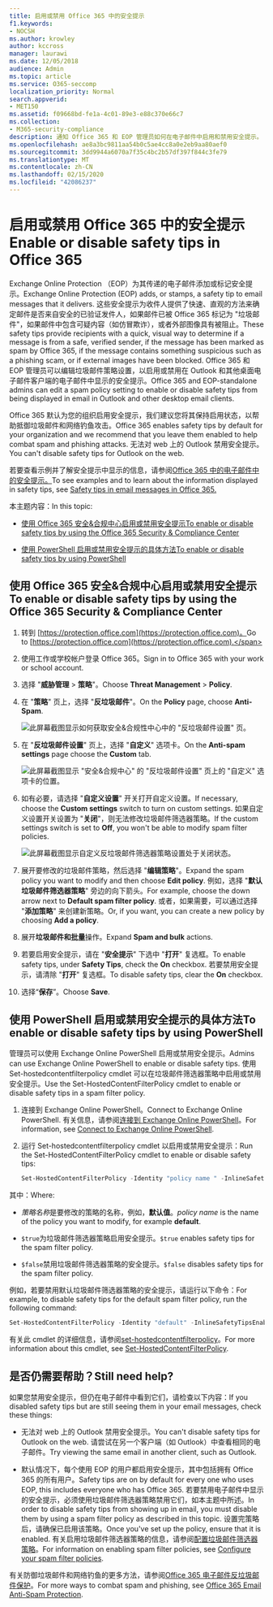 ```yaml
---
title: 启用或禁用 Office 365 中的安全提示
f1.keywords:
- NOCSH
ms.author: krowley
author: kccross
manager: laurawi
ms.date: 12/05/2018
audience: Admin
ms.topic: article
ms.service: O365-seccomp
localization_priority: Normal
search.appverid:
- MET150
ms.assetid: f09668bd-fe1a-4c01-89e3-e88c370e66c7
ms.collection:
- M365-security-compliance
description: 通知 Office 365 和 EOP 管理员如何在电子邮件中启用和禁用安全提示。
ms.openlocfilehash: ae8a3bc9811aa54b0c5ae4cc8a0e2eb9aa80aef0
ms.sourcegitcommit: 3dd9944a6070a7f35c4bc2b57df397f844c3fe79
ms.translationtype: MT
ms.contentlocale: zh-CN
ms.lasthandoff: 02/15/2020
ms.locfileid: "42086237"
---
```

# <a name="enable-or-disable-safety-tips-in-office-365"></a><span data-ttu-id="0b7f0-103">启用或禁用 Office 365 中的安全提示</span><span class="sxs-lookup"><span data-stu-id="0b7f0-103">Enable or disable safety tips in Office 365</span></span>

<span data-ttu-id="0b7f0-104">Exchange Online Protection （EOP）为其传递的电子邮件添加或标记安全提示。</span><span class="sxs-lookup"><span data-stu-id="0b7f0-104">Exchange Online Protection (EOP) adds, or stamps, a safety tip to email messages that it delivers.</span></span> <span data-ttu-id="0b7f0-105">这些安全提示为收件人提供了快速、直观的方法来确定邮件是否来自安全的已验证发件人，如果邮件已被 Office 365 标记为 "垃圾邮件"，如果邮件中包含可疑内容（如仿冒欺诈），或者外部图像具有被阻止。</span><span class="sxs-lookup"><span data-stu-id="0b7f0-105">These safety tips provide recipients with a quick, visual way to determine if a message is from a safe, verified sender, if the message has been marked as spam by Office 365, if the message contains something suspicious such as a phishing scam, or if external images have been blocked.</span></span> <span data-ttu-id="0b7f0-106">Office 365 和 EOP 管理员可以编辑垃圾邮件策略设置，以启用或禁用在 Outlook 和其他桌面电子邮件客户端的电子邮件中显示的安全提示。</span><span class="sxs-lookup"><span data-stu-id="0b7f0-106">Office 365 and EOP-standalone admins can edit a spam policy setting to enable or disable safety tips from being displayed in email in Outlook and other desktop email clients.</span></span>

<span data-ttu-id="0b7f0-107">Office 365 默认为您的组织启用安全提示，我们建议您将其保持启用状态，以帮助抵御垃圾邮件和网络钓鱼攻击。</span><span class="sxs-lookup"><span data-stu-id="0b7f0-107">Office 365 enables safety tips by default for your organization and we recommend that you leave them enabled to help combat spam and phishing attacks.</span></span> <span data-ttu-id="0b7f0-108">无法对 web 上的 Outlook 禁用安全提示。</span><span class="sxs-lookup"><span data-stu-id="0b7f0-108">You can't disable safety tips for Outlook on the web.</span></span>

<span data-ttu-id="0b7f0-109">若要查看示例并了解安全提示中显示的信息，请参阅[Office 365 中的电子邮件中的安全提示。](safety-tips-in-office-365.md)</span><span class="sxs-lookup"><span data-stu-id="0b7f0-109">To see examples and to learn about the information displayed in safety tips, see [Safety tips in email messages in Office 365.](safety-tips-in-office-365.md)</span></span>

<span data-ttu-id="0b7f0-110">本主题内容：</span><span class="sxs-lookup"><span data-stu-id="0b7f0-110">In this topic:</span></span>

- [<span data-ttu-id="0b7f0-111">使用 Office 365 安全&amp;合规中心启用或禁用安全提示</span><span class="sxs-lookup"><span data-stu-id="0b7f0-111">To enable or disable safety tips by using the Office 365 Security &amp; Compliance Center</span></span>](enable-or-disable-safety-tips.md#SandCCsafetytip)

- [<span data-ttu-id="0b7f0-112">使用 PowerShell 启用或禁用安全提示的具体方法</span><span class="sxs-lookup"><span data-stu-id="0b7f0-112">To enable or disable safety tips by using PowerShell</span></span>](enable-or-disable-safety-tips.md#pshellsafetytip)

## <a name="to-enable-or-disable-safety-tips-by-using-the-office-365-security-amp-compliance-center"></a><span data-ttu-id="0b7f0-113">使用 Office 365 安全&amp;合规中心启用或禁用安全提示</span><span class="sxs-lookup"><span data-stu-id="0b7f0-113">To enable or disable safety tips by using the Office 365 Security &amp; Compliance Center</span></span>
<span data-ttu-id="0b7f0-114"><a name="SandCCsafetytip"> </a></span><span class="sxs-lookup"><span data-stu-id="0b7f0-114"><a name="SandCCsafetytip"> </a></span></span>

1. <span data-ttu-id="0b7f0-115">转到 [https://protection.office.com](https://protection.office.com)。</span><span class="sxs-lookup"><span data-stu-id="0b7f0-115">Go to [https://protection.office.com](https://protection.office.com).</span></span>

2. <span data-ttu-id="0b7f0-116">使用工作或学校帐户登录 Office 365。</span><span class="sxs-lookup"><span data-stu-id="0b7f0-116">Sign in to Office 365 with your work or school account.</span></span>

3. <span data-ttu-id="0b7f0-117">选择 "**威胁管理** \> **策略**"。</span><span class="sxs-lookup"><span data-stu-id="0b7f0-117">Choose **Threat Management** \> **Policy**.</span></span>

4. <span data-ttu-id="0b7f0-118">在 "**策略**" 页上，选择 "**反垃圾邮件**"。</span><span class="sxs-lookup"><span data-stu-id="0b7f0-118">On the **Policy** page, choose **Anti-Spam**.</span></span>

    ![此屏幕截图显示如何获取安全&amp;合规性中心中的 "反垃圾邮件设置" 页。](../../media/b8eb2ee3-2eb1-4ea2-b138-f6d7fb2e23de.png)

5. <span data-ttu-id="0b7f0-120">在 "**反垃圾邮件设置**" 页上，选择 "**自定义**" 选项卡。</span><span class="sxs-lookup"><span data-stu-id="0b7f0-120">On the **Anti-spam settings** page choose the **Custom** tab.</span></span>

    ![此屏幕截图显示 "安全&amp;合规中心" 的 "反垃圾邮件设置" 页上的 "自定义" 选项卡的位置。](../../media/1d688d23-e6f3-4de5-84a7-e8ce31786193.png)

6. <span data-ttu-id="0b7f0-122">如有必要，请选择 "**自定义设置**" 开关打开自定义设置。</span><span class="sxs-lookup"><span data-stu-id="0b7f0-122">If necessary, choose the **Custom settings** switch to turn on custom settings.</span></span> <span data-ttu-id="0b7f0-123">如果自定义设置开关设置为 "**关闭**"，则无法修改垃圾邮件筛选器策略。</span><span class="sxs-lookup"><span data-stu-id="0b7f0-123">If the custom settings switch is set to **Off**, you won't be able to modify spam filter policies.</span></span>

    ![此屏幕截图显示自定义反垃圾邮件筛选器策略设置处于关闭状态。](../../media/94f900ad-b556-4a31-a3ac-acfcd72e71b8.png)

7. <span data-ttu-id="0b7f0-125">展开要修改的垃圾邮件策略，然后选择 "**编辑策略**"。</span><span class="sxs-lookup"><span data-stu-id="0b7f0-125">Expand the spam policy you want to modify and then choose **Edit policy**.</span></span> <span data-ttu-id="0b7f0-126">例如，选择 "**默认垃圾邮件筛选器策略**" 旁边的向下箭头。</span><span class="sxs-lookup"><span data-stu-id="0b7f0-126">For example, choose the down arrow next to **Default spam filter policy**.</span></span> <span data-ttu-id="0b7f0-127">或者，如果需要，可以通过选择 "**添加策略**" 来创建新策略。</span><span class="sxs-lookup"><span data-stu-id="0b7f0-127">Or, if you want, you can create a new policy by choosing **Add a policy**.</span></span>

8. <span data-ttu-id="0b7f0-128">展开**垃圾邮件和批量**操作。</span><span class="sxs-lookup"><span data-stu-id="0b7f0-128">Expand **Spam and bulk** actions.</span></span>

9. <span data-ttu-id="0b7f0-129">若要启用安全提示，请在 "**安全提示**" 下选中 "**打开**" 复选框。</span><span class="sxs-lookup"><span data-stu-id="0b7f0-129">To enable safety tips, under **Safety Tips**, check the **On** checkbox.</span></span> <span data-ttu-id="0b7f0-130">若要禁用安全提示，请清除 "**打开**" 复选框。</span><span class="sxs-lookup"><span data-stu-id="0b7f0-130">To disable safety tips, clear the **On** checkbox.</span></span>

10. <span data-ttu-id="0b7f0-131">选择“**保存**”。</span><span class="sxs-lookup"><span data-stu-id="0b7f0-131">Choose **Save**.</span></span>

## <a name="to-enable-or-disable-safety-tips-by-using-powershell"></a><span data-ttu-id="0b7f0-132">使用 PowerShell 启用或禁用安全提示的具体方法</span><span class="sxs-lookup"><span data-stu-id="0b7f0-132">To enable or disable safety tips by using PowerShell</span></span>
<span data-ttu-id="0b7f0-133"><a name="pshellsafetytip"> </a></span><span class="sxs-lookup"><span data-stu-id="0b7f0-133"><a name="pshellsafetytip"> </a></span></span>

<span data-ttu-id="0b7f0-134">管理员可以使用 Exchange Online PowerShell 启用或禁用安全提示。</span><span class="sxs-lookup"><span data-stu-id="0b7f0-134">Admins can use Exchange Online PowerShell to enable or disable safety tips.</span></span> <span data-ttu-id="0b7f0-135">使用 Set-hostedcontentfilterpolicy cmdlet 可以在垃圾邮件筛选器策略中启用或禁用安全提示。</span><span class="sxs-lookup"><span data-stu-id="0b7f0-135">Use the Set-HostedContentFilterPolicy cmdlet to enable or disable safety tips in a spam filter policy.</span></span>

1. <span data-ttu-id="0b7f0-136">连接到 Exchange Online PowerShell。</span><span class="sxs-lookup"><span data-stu-id="0b7f0-136">Connect to Exchange Online PowerShell.</span></span> <span data-ttu-id="0b7f0-137">有关信息，请参阅[连接到 Exchange Online PowerShell](https://docs.microsoft.com/powershell/exchange/exchange-online/connect-to-exchange-online-powershell/connect-to-exchange-online-powershell)。</span><span class="sxs-lookup"><span data-stu-id="0b7f0-137">For information, see [Connect to Exchange Online PowerShell](https://docs.microsoft.com/powershell/exchange/exchange-online/connect-to-exchange-online-powershell/connect-to-exchange-online-powershell).</span></span>

2. <span data-ttu-id="0b7f0-138">运行 Set-hostedcontentfilterpolicy cmdlet 以启用或禁用安全提示：</span><span class="sxs-lookup"><span data-stu-id="0b7f0-138">Run the Set-HostedContentFilterPolicy cmdlet to enable or disable safety tips:</span></span>

   ```powershell
   Set-HostedContentFilterPolicy -Identity "policy name " -InlineSafetyTipsEnabled <$true | $false>
   ```

<span data-ttu-id="0b7f0-139">其中：</span><span class="sxs-lookup"><span data-stu-id="0b7f0-139">Where:</span></span>

- <span data-ttu-id="0b7f0-140">*策略名称*是要修改的策略的名称，例如，**默认值**。</span><span class="sxs-lookup"><span data-stu-id="0b7f0-140">*policy name*  is the name of the policy you want to modify, for example **default**.</span></span>

- <span data-ttu-id="0b7f0-141">`$true`为垃圾邮件筛选器策略启用安全提示。</span><span class="sxs-lookup"><span data-stu-id="0b7f0-141">`$true` enables safety tips for the spam filter policy.</span></span>

- <span data-ttu-id="0b7f0-142">`$false`禁用垃圾邮件筛选器策略的安全提示。</span><span class="sxs-lookup"><span data-stu-id="0b7f0-142">`$false` disables safety tips for the spam filter policy.</span></span>

<span data-ttu-id="0b7f0-143">例如，若要禁用默认垃圾邮件筛选器策略的安全提示，请运行以下命令：</span><span class="sxs-lookup"><span data-stu-id="0b7f0-143">For example, to disable safety tips for the default spam filter policy, run the following command:</span></span>

```powershell
Set-HostedContentFilterPolicy -Identity "default" -InlineSafetyTipsEnabled $false
```

<span data-ttu-id="0b7f0-144">有关此 cmdlet 的详细信息，请参阅[set-hostedcontentfilterpolicy](https://docs.microsoft.com/powershell/module/exchange/antispam-antimalware/set-hostedcontentfilterpolicy)。</span><span class="sxs-lookup"><span data-stu-id="0b7f0-144">For more information about this cmdlet, see [Set-HostedContentFilterPolicy](https://docs.microsoft.com/powershell/module/exchange/antispam-antimalware/set-hostedcontentfilterpolicy).</span></span>

## <a name="still-need-help"></a><span data-ttu-id="0b7f0-145">是否仍需要帮助？</span><span class="sxs-lookup"><span data-stu-id="0b7f0-145">Still need help?</span></span>
<span data-ttu-id="0b7f0-146"><a name="pshellsafetytip"> </a></span><span class="sxs-lookup"><span data-stu-id="0b7f0-146"><a name="pshellsafetytip"> </a></span></span>

<span data-ttu-id="0b7f0-147">如果您禁用安全提示，但仍在电子邮件中看到它们，请检查以下内容：</span><span class="sxs-lookup"><span data-stu-id="0b7f0-147">If you disabled safety tips but are still seeing them in your email messages, check these things:</span></span>

- <span data-ttu-id="0b7f0-148">无法对 web 上的 Outlook 禁用安全提示。</span><span class="sxs-lookup"><span data-stu-id="0b7f0-148">You can't disable safety tips for Outlook on the web.</span></span> <span data-ttu-id="0b7f0-149">请尝试在另一个客户端（如 Outlook）中查看相同的电子邮件。</span><span class="sxs-lookup"><span data-stu-id="0b7f0-149">Try viewing the same email in another client, such as Outlook.</span></span>

- <span data-ttu-id="0b7f0-150">默认情况下，每个使用 EOP 的用户都启用安全提示，其中包括拥有 Office 365 的所有用户。</span><span class="sxs-lookup"><span data-stu-id="0b7f0-150">Safety tips are on by default for every one who uses EOP, this includes everyone who has Office 365.</span></span> <span data-ttu-id="0b7f0-151">若要禁用电子邮件中显示的安全提示，必须使用垃圾邮件筛选器策略禁用它们，如本主题中所述。</span><span class="sxs-lookup"><span data-stu-id="0b7f0-151">In order to disable safety tips from showing up in email, you must disable them by using a spam filter policy as described in this topic.</span></span> <span data-ttu-id="0b7f0-152">设置完策略后，请确保已启用该策略。</span><span class="sxs-lookup"><span data-stu-id="0b7f0-152">Once you've set up the policy, ensure that it is enabled.</span></span> <span data-ttu-id="0b7f0-153">有关启用垃圾邮件筛选器策略的信息，请参阅[配置垃圾邮件筛选器策略](configure-your-spam-filter-policies.md)。</span><span class="sxs-lookup"><span data-stu-id="0b7f0-153">For information on enabling spam filter policies, see [Configure your spam filter policies](configure-your-spam-filter-policies.md).</span></span>

<span data-ttu-id="0b7f0-154">有关防御垃圾邮件和网络钓鱼的更多方法，请参阅[Office 365 电子邮件反垃圾邮件保护](anti-spam-protection.md)。</span><span class="sxs-lookup"><span data-stu-id="0b7f0-154">For more ways to combat spam and phishing, see [Office 365 Email Anti-Spam Protection](anti-spam-protection.md).</span></span>

